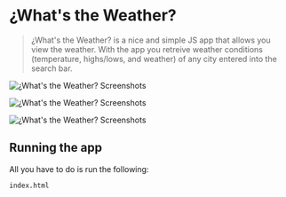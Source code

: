 # ¿What's the Weather?
>¿What's the Weather? is a nice and simple JS app that allows you view the weather. With the app you retreive weather conditions (temperature, highs/lows, and weather) of any city entered into the search bar.

![¿What's the Weather? Screenshots](/images/whats_the_weather__pic1.png)

![¿What's the Weather? Screenshots](/images/whats_the_weather__pic2.png)

![¿What's the Weather? Screenshots](/images/twhats_the_weather__pic3.png)


## Running the app
All you have to do is run the following:
```
index.html
```